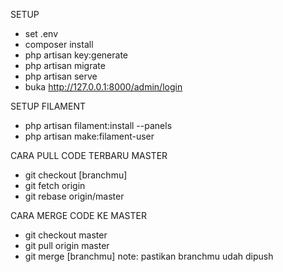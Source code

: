 SETUP
- set .env
- composer install
- php artisan key:generate
- php artisan migrate
- php artisan serve
- buka http://127.0.0.1:8000/admin/login

SETUP FILAMENT
- php artisan filament:install --panels
- php artisan make:filament-user

CARA PULL CODE TERBARU MASTER
- git checkout [branchmu]
- git fetch origin
- git rebase origin/master

CARA MERGE CODE KE MASTER
- git checkout master
- git pull origin master
- git merge [branchmu]
note: pastikan branchmu udah dipush